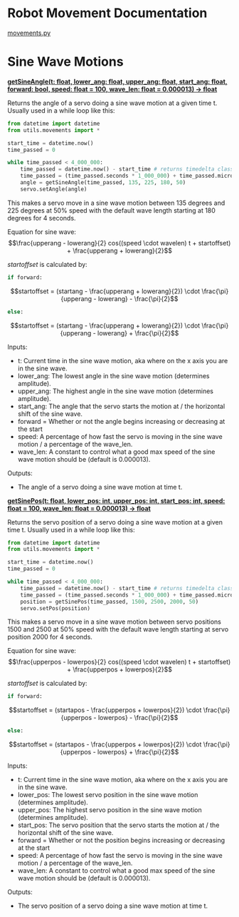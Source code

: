# Robot Movement Documentation

[movements.py](/src/utils/movements.py)

# Sine Wave Motions

<ins>**getSineAngle(t: float, lower_ang: float, upper_ang: float, start_ang: float, forward: bool, speed: float = 100, wave_len: float = 0.000013) -> float**</ins>

Returns the angle of a servo doing a sine wave motion at a given time t.
Usually used in a while loop like this:
```py
from datetime import datetime
from utils.movements import *

start_time = datetime.now()
time_passed = 0

while time_passed < 4_000_000:
	time_passed = datetime.now() - start_time # returns timedelta class
	time_passed = (time_passed.seconds * 1_000_000) + time_passed.microseconds
	angle = getSineAngle(time_passed, 135, 225, 180, 50)
	servo.setAngle(angle)
```
This makes a servo move in a sine wave motion between 135 degrees and 225 degrees at 50% speed with the default wave length starting at 180 degrees for 4 seconds.

Equation for sine wave:
$$\frac{upperang - lowerang}{2} cos((speed \cdot wavelen) t + startoffset) + \frac{upperang + lowerang}{2}$$

$startoffset$ is calculated by:

```py
if forward:
```

$$startoffset = (startang - \frac{upperang + lowerang}{2}) \cdot \frac{\pi}{upperang - lowerang} - \frac{\pi}{2}$$

```py
else:
```

$$startoffset = (startang - \frac{upperang + lowerang}{2}) \cdot \frac{\pi}{upperang - lowerang} + \frac{\pi}{2}$$

Inputs:

- t: Current time in the sine wave motion, aka where on the x axis you are in the sine wave.
- lower_ang: The lowest angle in the sine wave motion (determines amplitude).
- upper_ang: The highest angle in the sine wave motion (determines amplitude).
- start_ang: The angle that the servo starts the motion at / the horizontal shift of the sine wave.
- forward = Whether or not the angle begins increasing or decreasing at the start
- speed: A percentage of how fast the servo is moving in the sine wave motion / a percentage of the wave_len.
- wave_len: A constant to control what a good max speed of the sine wave motion should be (default is 0.000013).

Outputs:

- The angle of a servo doing a sine wave motion at time t.

<ins>**getSinePos(t: float, lower_pos: int, upper_pos: int, start_pos: int, speed: float = 100, wave_len: float = 0.000013) -> float**</ins>

Returns the servo position of a servo doing a sine wave motion at a given time t.
Usually used in a while loop like this:
```py
from datetime import datetime
from utils.movements import *

start_time = datetime.now()
time_passed = 0

while time_passed < 4_000_000:
	time_passed = datetime.now() - start_time # returns timedelta class
	time_passed = (time_passed.seconds * 1_000_000) + time_passed.microseconds
	position = getSinePos(time_passed, 1500, 2500, 2000, 50)
	servo.setPos(position)
```
This makes a servo move in a sine wave motion between servo positions 1500 and 2500 at 50% speed with the default wave length starting at servo position 2000 for 4 seconds.

Equation for sine wave:
$$\frac{upperpos - lowerpos}{2} cos((speed \cdot wavelen) t + startoffset) + \frac{upperpos + lowerpos}{2}$$

$startoffset$ is calculated by:

```py
if forward:
```

$$startoffset = (startapos - \frac{upperpos + lowerpos}{2}) \cdot \frac{\pi}{upperpos - lowerpos} - \frac{\pi}{2}$$

```py
else:
```

$$startoffset = (startapos - \frac{upperpos + lowerpos}{2}) \cdot \frac{\pi}{upperpos - lowerpos} + \frac{\pi}{2}$$

Inputs:

- t: Current time in the sine wave motion, aka where on the x axis you are in the sine wave.
- lower_pos: The lowest servo position in the sine wave motion (determines amplitude).
- upper_pos: The highest servo position in the sine wave motion (determines amplitude).
- start_pos: The servo position that the servo starts the motion at / the horizontal shift of the sine wave.
- forward = Whether or not the position begins increasing or decreasing at the start
- speed: A percentage of how fast the servo is moving in the sine wave motion / a percentage of the wave_len.
- wave_len: A constant to control what a good max speed of the sine wave motion should be (default is 0.000013).

Outputs:

- The servo position of a servo doing a sine wave motion at time t.
